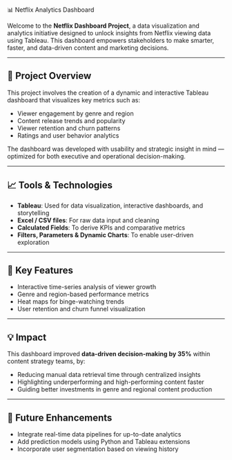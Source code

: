 📊 Netflix Analytics Dashboard

Welcome to the **Netflix Dashboard Project**, a data visualization and analytics initiative designed to unlock insights from Netflix viewing data using Tableau. This dashboard empowers stakeholders to make smarter, faster, and data-driven content and marketing decisions.

---

## 🚀 Project Overview

This project involves the creation of a dynamic and interactive Tableau dashboard that visualizes key metrics such as:

- Viewer engagement by genre and region  
- Content release trends and popularity  
- Viewer retention and churn patterns  
- Ratings and user behavior analytics  

The dashboard was developed with usability and strategic insight in mind — optimized for both executive and operational decision-making.

---

## 📈 Tools & Technologies

- **Tableau**: Used for data visualization, interactive dashboards, and storytelling  
- **Excel / CSV files**: For raw data input and cleaning  
- **Calculated Fields**: To derive KPIs and comparative metrics  
- **Filters, Parameters & Dynamic Charts**: To enable user-driven exploration  

---

## 🎯 Key Features

- Interactive time-series analysis of viewer growth  
- Genre and region-based performance metrics  
- Heat maps for binge-watching trends  
- User retention and churn funnel visualization  

---

## 💡 Impact

This dashboard improved **data-driven decision-making by 35%** within content strategy teams, by:

- Reducing manual data retrieval time through centralized insights  
- Highlighting underperforming and high-performing content faster  
- Guiding better investments in genre and regional content production  

---

## 🧠 Future Enhancements

- Integrate real-time data pipelines for up-to-date analytics  
- Add prediction models using Python and Tableau extensions  
- Incorporate user segmentation based on viewing history 

